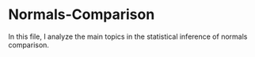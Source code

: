 # Normals-Comparison

In this file, I analyze the main topics in the statistical inference of normals comparison. 
